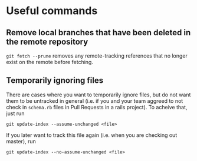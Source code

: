 # Useful commands

## Remove local branches that have been deleted in the remote repository
`git fetch --prune` removes any remote-tracking references that no longer exist on the remote before fetching.

## Temporarily ignoring files
There are cases where you want to temporarily ignore files, but do not want them to be untracked in general (i.e. if you and your team aggreed to not check in `schema.rb` files in Pull Requests in a rails project). To acheive that, just run

```git
git update-index --assume-unchanged <file>
```

If you later want to track this file again (i.e. when you are checking out master), run

```git
git update-index --no-assume-unchanged <file>
```
